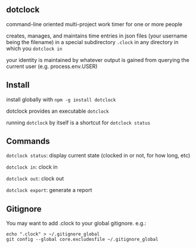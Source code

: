 dotclock
---

command-line oriented multi-project work timer for one or more people 

creates, manages, and maintains time entries in json files (your username being the filename) in a special subdirectory `.clock` in any directory in which you `dotclock in`

your identity is maintained by whatever output is gained from querying the current user (e.g. process.env.USER)

## Install

install globally with `npm -g install dotclock`

dotclock provides an executable `dotclock`

running `dotclock` by itself is a shortcut for `dotclock status`

## Commands

`dotclock status`: display current state (clocked in or not, for how long, etc)

`dotclock in`: clock in

`dotclock out`: clock out

`dotclock export`: generate a report

## Gitignore

You may want to add .clock to your global gitignore. e.g.:

```
echo ".clock" > ~/.gitignore_global
git config --global core.excludesfile ~/.gitignore_global
```
